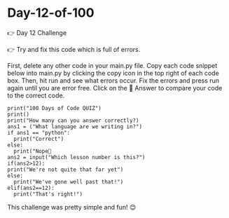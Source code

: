 # Day-12-of-100

👉 Day 12 Challenge

👉 Try and fix this code which is full of errors.

First, delete any other code in your main.py file. Copy each code snippet below into main.py by clicking the copy icon in the top right of each code box. Then, hit run and see what errors occur. Fix the errors and press run again until you are error free. Click on the 👀 Answer to compare your code to the correct code.

```
print("100 Days of Code QUIZ")
print()
print("How many can you answer correctly?)
ans1 = ("What language are we writing in?")
if ans1 == "python":
  print("Correct")
else:
  print("Nope🙈
ans2 = input("Which lesson number is this?")
if(ans2>12):
print("We're not quite that far yet")
else:
  print("We've gone well past that!")
elif(ans2==12):
  print("That's right!")
  ```
This challenge was pretty simple and fun!
😊
